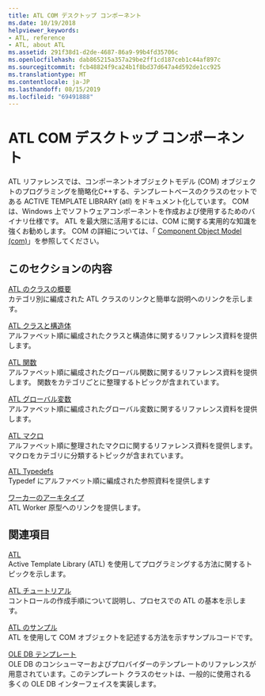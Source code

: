 ```yaml
---
title: ATL COM デスクトップ コンポーネント
ms.date: 10/19/2018
helpviewer_keywords:
- ATL, reference
- ATL, about ATL
ms.assetid: 291f38d1-d2de-4687-86a9-99b4fd35706c
ms.openlocfilehash: dab865215a357a29be2ff1cd187ceb1c44af897c
ms.sourcegitcommit: fcb48824f9ca24b1f8bd37d647a4d592de1cc925
ms.translationtype: MT
ms.contentlocale: ja-JP
ms.lasthandoff: 08/15/2019
ms.locfileid: "69491888"
---
```

# <a name="atl-com-desktop-components"></a>ATL COM デスクトップ コンポーネント

ATL リファレンスでは、コンポーネントオブジェクトモデル (COM) オブジェクトのプログラミングを簡略化C++する、テンプレートベースのクラスのセットである ACTIVE TEMPLATE LIBRARY (atl) をドキュメント化しています。 COM は、Windows 上でソフトウェアコンポーネントを作成および使用するためのバイナリ仕様です。 ATL を最大限に活用するには、COM に関する実用的な知識を強くお勧めします。 COM の詳細については、「 [Component Object Model (com)](/windows/win32/com/component-object-model--com--portal)」を参照してください。

## <a name="in-this-section"></a>このセクションの内容

[ATL のクラスの概要](../atl/atl-class-overview.md)<br/>
カテゴリ別に編成された ATL クラスのリンクと簡単な説明へのリンクを示します。

[ATL クラスと構造体](../atl/reference/atl-classes.md)<br/>
アルファベット順に編成されたクラスと構造体に関するリファレンス資料を提供します。

[ATL 関数](../atl/reference/atl-functions.md)<br/>
アルファベット順に編成されたグローバル関数に関するリファレンス資料を提供します。 関数をカテゴリごとに整理するトピックが含まれています。

[ATL グローバル変数](../atl/reference/atl-global-variables.md)<br/>
アルファベット順に編成されたグローバル変数に関するリファレンス資料を提供します。

[ATL マクロ](../atl/reference/atl-macros.md)<br/>
アルファベット順に整理されたマクロに関するリファレンス資料を提供します。 マクロをカテゴリに分類するトピックが含まれています。

[ATL Typedefs](../atl/reference/atl-typedefs.md)<br/>
Typedef にアルファベット順に編成された参照資料を提供します

[ワーカーのアーキタイプ](../atl/reference/worker-archetype.md)<br/>
ATL Worker 原型へのリンクを提供します。

## <a name="related-sections"></a>関連項目

[ATL](../atl/active-template-library-atl-concepts.md)<br/>
Active Template Library (ATL) を使用してプログラミングする方法に関するトピックを示します。

[ATL チュートリアル](../atl/active-template-library-atl-tutorial.md)<br/>
コントロールの作成手順について説明し、プロセスでの ATL の基本を示します。

[ATL のサンプル](../overview/visual-cpp-samples.md)<br/>
ATL を使用して COM オブジェクトを記述する方法を示すサンプルコードです。

[OLE DB テンプレート](../data/oledb/ole-db-templates.md)<br/>
OLE DB のコンシューマーおよびプロバイダーのテンプレートのリファレンスが用意されています。このテンプレート クラスのセットは、一般的に使用される多くの OLE DB インターフェイスを実装します。
